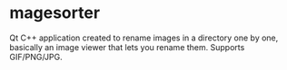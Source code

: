 # magesorter
Qt C++ application created to rename images in a directory one by one, basically an image viewer that lets you rename them. Supports GIF/PNG/JPG.
